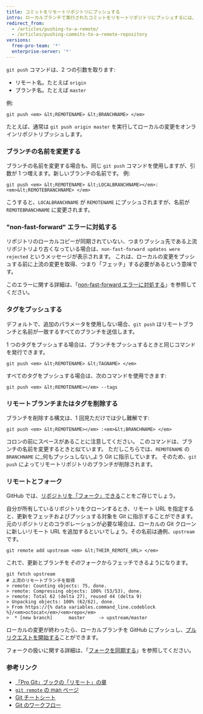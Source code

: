 ```yaml
---
title: コミットをリモートリポジトリにプッシュする
intro: ローカルブランチで実行されたコミットをリモートリポジトリにプッシュするには、`git push` を使用します。
redirect_from:
  - /articles/pushing-to-a-remote/
  - /articles/pushing-commits-to-a-remote-repository
versions:
  free-pro-team: '*'
  enterprise-server: '*'
---
```


`git push` コマンドは、2 つの引数を取ります:

* リモート名。たとえば `origin`
* ブランチ名。たとえば `master`

例:

```shell
git push <em> &lt;REMOTENAME> &lt;BRANCHNAME> </em>
```

たとえば、通常は `git push origin master` を実行してローカルの変更をオンラインリポジトリプッシュします。

### ブランチの名前を変更する

ブランチの名前を変更する場合も、同じ `git push` コマンドを使用しますが、引数が 1 つ増えます。新しいブランチの名前です。 例:

```shell
git push <em> &lt;REMOTENAME> &lt;LOCALBRANCHNAME></em>:<em>&lt;REMOTEBRANCHNAME> </em>
```

こうすると、`LOCALBRANCHNAME` が `REMOTENAME` にプッシュされますが、名前が `REMOTEBRANCHNAME` に変更されます。

### "non-fast-forward" エラーに対処する

リポジトリのローカルコピーが同期されていない、つまりプッシュ先である上流リポジトリより古くなっている場合は、`non-fast-forward updates were rejected` というメッセージが表示されます。 これは、ローカルの変更をプッシュする前に上流の変更を取得、つまり「フェッチ」する必要があるという意味です。

このエラーに関する詳細は、「[non-fast-forward エラーに対処する](/articles/dealing-with-non-fast-forward-errors)」を参照してください。

### タグをプッシュする

デフォルトで、追加のパラメータを使用しない場合、`git push` はリモートブランチと名前が一致するすべてのブランチを送信します。

1 つのタグをプッシュする場合は、ブランチをプッシュするときと同じコマンドを発行できます。

```shell
git push <em> &lt;REMOTENAME> &lt;TAGNAME> </em>
```

すべてのタグをプッシュする場合は、次のコマンドを使用できます:

```shell
git push <em> &lt;REMOTENAME></em> --tags
```

### リモートブランチまたはタグを削除する

ブランチを削除する構文は、1 回見ただけでは少し難解です:

```shell
git push <em> &lt;REMOTENAME></em> :<em>&lt;BRANCHNAME> </em>
```

コロンの前にスペースがあることに注意してください。 このコマンドは、ブランチの名前を変更するときと似ています。 ただしこちらでは、`REMOTENAME` の `BRANCHNAME` に_何もプッシュしない_よう Git に指示しています。 そのため、`git push` によってリモートリポジトリのブランチが削除されます。

### リモートとフォーク

GitHub では、[リポジトリを「フォーク」できる](https://guides.github.com/overviews/forking/)ことをご存じでしょう。

自分が所有しているリポジトリをクローンするとき、リモート URL を指定すると、更新をフェッチおよびプッシュする対象を Git に指示することができます。 元のリポジトリとのコラボレーションが必要な場合は、ローカルの Git クローンに新しいリモート URL を追加するといいでしょう。その名前は通例、`upstream` です。

```shell
git remote add upstream <em> &lt;THEIR_REMOTE_URL> </em>
```

これで、更新とブランチを*その*フォークからフェッチできるようになります。

```shell
git fetch upstream
# 上流のリモートブランチを取得
> remote: Counting objects: 75, done.
> remote: Compressing objects: 100% (53/53), done.
> remote: Total 62 (delta 27), reused 44 (delta 9)
> Unpacking objects: 100% (62/62), done.
> From https://{% data variables.command_line.codeblock %}/<em>octocat</em>/<em>repo</em>
>  * [new branch]      master     -> upstream/master
```

ローカルの変更が終わったら、ローカルブランチを GitHub にプッシュし、[プルリクエストを開始する](/articles/about-pull-requests)ことができます。

フォークの扱いに関する詳細は、「[フォークを同期する](/articles/syncing-a-fork)」を参照してください。

### 参考リンク

- [「Pro Git」ブックの「リモート」の章](https://git-scm.com/book/ch5-2.html)
- [`git remote` の man ページ](https://git-scm.com/docs/git-remote.html)
- [Git チートシート](/articles/git-cheatsheet)
- [Git のワークフロー](/articles/git-workflows)
